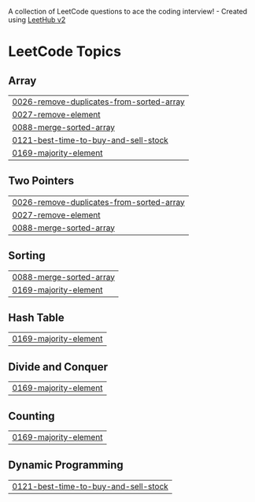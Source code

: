 A collection of LeetCode questions to ace the coding interview! - Created using [LeetHub v2](https://github.com/arunbhardwaj/LeetHub-2.0)
<!---LeetCode Topics Start-->
# LeetCode Topics
## Array
|  |
| ------- |
| [0026-remove-duplicates-from-sorted-array](https://github.com/InsightfulByte/leetcode/tree/master/0026-remove-duplicates-from-sorted-array) |
| [0027-remove-element](https://github.com/InsightfulByte/leetcode/tree/master/0027-remove-element) |
| [0088-merge-sorted-array](https://github.com/InsightfulByte/leetcode/tree/master/0088-merge-sorted-array) |
| [0121-best-time-to-buy-and-sell-stock](https://github.com/InsightfulByte/leetcode/tree/master/0121-best-time-to-buy-and-sell-stock) |
| [0169-majority-element](https://github.com/InsightfulByte/leetcode/tree/master/0169-majority-element) |
## Two Pointers
|  |
| ------- |
| [0026-remove-duplicates-from-sorted-array](https://github.com/InsightfulByte/leetcode/tree/master/0026-remove-duplicates-from-sorted-array) |
| [0027-remove-element](https://github.com/InsightfulByte/leetcode/tree/master/0027-remove-element) |
| [0088-merge-sorted-array](https://github.com/InsightfulByte/leetcode/tree/master/0088-merge-sorted-array) |
## Sorting
|  |
| ------- |
| [0088-merge-sorted-array](https://github.com/InsightfulByte/leetcode/tree/master/0088-merge-sorted-array) |
| [0169-majority-element](https://github.com/InsightfulByte/leetcode/tree/master/0169-majority-element) |
## Hash Table
|  |
| ------- |
| [0169-majority-element](https://github.com/InsightfulByte/leetcode/tree/master/0169-majority-element) |
## Divide and Conquer
|  |
| ------- |
| [0169-majority-element](https://github.com/InsightfulByte/leetcode/tree/master/0169-majority-element) |
## Counting
|  |
| ------- |
| [0169-majority-element](https://github.com/InsightfulByte/leetcode/tree/master/0169-majority-element) |
## Dynamic Programming
|  |
| ------- |
| [0121-best-time-to-buy-and-sell-stock](https://github.com/InsightfulByte/leetcode/tree/master/0121-best-time-to-buy-and-sell-stock) |
<!---LeetCode Topics End-->
